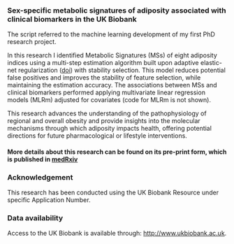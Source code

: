 ### Sex-specific metabolic signatures of adiposity associated with clinical biomarkers in the UK Biobank

The script referred to the machine learning development of my first PhD research project.

In this research I identified Metabolic Signatures (MSs) of eight adiposity indices using a multi-step estimation algorithm built upon adaptive elastic-net regularization ([doi](http://dx.doi.org/10.1080/00949655.2015.1016944)) with stability selection.
This model reduces potential false positives and improves the stability of feature selection, while maintaining the estimation accuracy. The associations between MSs and clinical biomarkers performed applying multivariate linear regression models (MLRm) adjusted for covariates (code for MLRm is not shown).

This research advances the understanding of the pathophysiology of regional and overall obesity and provide insights into the molecular mechanisms through which adiposity impacts health, offering potential directions for future pharmacological or lifestyle interventions.

#### More details about this research can be found on its pre-print form, which is published in [medRxiv](https://doi.org/10.1101/2025.01.23.25321010)

### Acknowledgement
This research has been conducted using the UK Biobank Resource under specific Application Number. 

### Data availability
Access to the UK Biobank is available through: http://www.ukbiobank.ac.uk.
